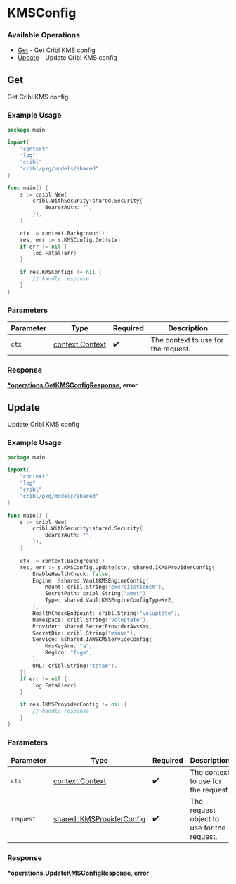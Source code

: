 # KMSConfig

### Available Operations

* [Get](#get) - Get Cribl KMS config
* [Update](#update) - Update Cribl KMS config

## Get

Get Cribl KMS config

### Example Usage

```go
package main

import(
	"context"
	"log"
	"cribl"
	"cribl/pkg/models/shared"
)

func main() {
    s := cribl.New(
        cribl.WithSecurity(shared.Security{
            BearerAuth: "",
        }),
    )

    ctx := context.Background()
    res, err := s.KMSConfig.Get(ctx)
    if err != nil {
        log.Fatal(err)
    }

    if res.KMSConfigs != nil {
        // handle response
    }
}
```

### Parameters

| Parameter                                             | Type                                                  | Required                                              | Description                                           |
| ----------------------------------------------------- | ----------------------------------------------------- | ----------------------------------------------------- | ----------------------------------------------------- |
| `ctx`                                                 | [context.Context](https://pkg.go.dev/context#Context) | :heavy_check_mark:                                    | The context to use for the request.                   |


### Response

**[*operations.GetKMSConfigResponse](../../models/operations/getkmsconfigresponse.md), error**


## Update

Update Cribl KMS config

### Example Usage

```go
package main

import(
	"context"
	"log"
	"cribl"
	"cribl/pkg/models/shared"
)

func main() {
    s := cribl.New(
        cribl.WithSecurity(shared.Security{
            BearerAuth: "",
        }),
    )

    ctx := context.Background()
    res, err := s.KMSConfig.Update(ctx, shared.IKMSProviderConfig{
        EnableHealthCheck: false,
        Engine: &shared.VaultKMSEngineConfig{
            Mount: cribl.String("exercitationem"),
            SecretPath: cribl.String("amet"),
            Type: shared.VaultKMSEngineConfigTypeKv2,
        },
        HealthCheckEndpoint: cribl.String("voluptate"),
        Namespace: cribl.String("voluptate"),
        Provider: shared.SecretProviderAwsKms,
        SecretDir: cribl.String("minus"),
        Service: &shared.IAWSKMSServiceConfig{
            KmsKeyArn: "a",
            Region: "fuga",
        },
        URL: cribl.String("totam"),
    })
    if err != nil {
        log.Fatal(err)
    }

    if res.IKMSProviderConfig != nil {
        // handle response
    }
}
```

### Parameters

| Parameter                                                              | Type                                                                   | Required                                                               | Description                                                            |
| ---------------------------------------------------------------------- | ---------------------------------------------------------------------- | ---------------------------------------------------------------------- | ---------------------------------------------------------------------- |
| `ctx`                                                                  | [context.Context](https://pkg.go.dev/context#Context)                  | :heavy_check_mark:                                                     | The context to use for the request.                                    |
| `request`                                                              | [shared.IKMSProviderConfig](../../models/shared/ikmsproviderconfig.md) | :heavy_check_mark:                                                     | The request object to use for the request.                             |


### Response

**[*operations.UpdateKMSConfigResponse](../../models/operations/updatekmsconfigresponse.md), error**

